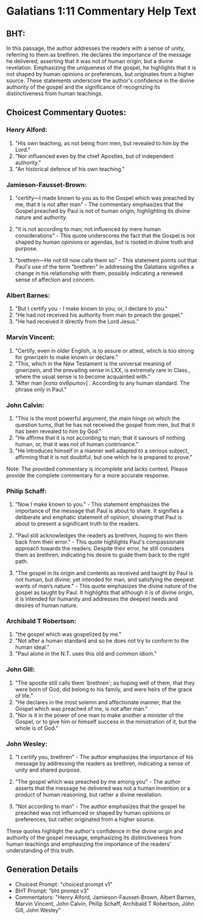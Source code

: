 # Galatians 1:11 Commentary Help Text

## BHT:
In this passage, the author addresses the readers with a sense of unity, referring to them as brethren. He declares the importance of the message he delivered, asserting that it was not of human origin, but a divine revelation. Emphasizing the uniqueness of the gospel, he highlights that it is not shaped by human opinions or preferences, but originates from a higher source. These statements underscore the author's confidence in the divine authority of the gospel and the significance of recognizing its distinctiveness from human teachings.

## Choicest Commentary Quotes:
### Henry Alford:
1. "His own teaching, as not being from men, but revealed to him by the Lord."
2. "Nor influenced even by the chief Apostles, but of independent authority."
3. "An historical defence of his own teaching."

### Jamieson-Fausset-Brown:
1. "certify—I made known to you as to the Gospel which was preached by me, that it is not after man" - The commentary emphasizes that the Gospel preached by Paul is not of human origin, highlighting its divine nature and authority.

2. "It is not according to man; not influenced by mere human considerations" - This quote underscores the fact that the Gospel is not shaped by human opinions or agendas, but is rooted in divine truth and purpose.

3. "brethren—He not till now calls them so" - This statement points out that Paul's use of the term "brethren" in addressing the Galatians signifies a change in his relationship with them, possibly indicating a renewed sense of affection and concern.

### Albert Barnes:
1. "But I certify you - I make known to you; or, I declare to you." 
2. "He had not received his authority from man to preach the gospel." 
3. "He had received it directly from the Lord Jesus."

### Marvin Vincent:
1. "Certify, even in older English, is to assure or attest, which is too strong for gnwrizein to make known or declare."
2. "This, which in the New Testament is the universal meaning of gnwrizein, and the prevailing sense in LXX, is extremely rare in Class., where the usual sense is to become acquainted with."
3. "After man [κατα ανθρωπον] . According to any human standard. The phrase only in Paul."

### John Calvin:
1. "This is the most powerful argument, the main hinge on which the question turns, that he has not received the gospel from men, but that it has been revealed to him by God."
2. "He affirms that it is not according to man; that it savours of nothing human, or, that it was not of human contrivance."
3. "He introduces himself in a manner well adapted to a serious subject, affirming that it is not doubtful, but one which he is prepared to prove."

Note: The provided commentary is incomplete and lacks context. Please provide the complete commentary for a more accurate response.

### Philip Schaff:
1. "Now I make known to you." - This statement emphasizes the importance of the message that Paul is about to share. It signifies a deliberate and emphatic statement of opinion, showing that Paul is about to present a significant truth to the readers.

2. "Paul still acknowledges the readers as brethren, hoping to win them back from their error." - This quote highlights Paul's compassionate approach towards the readers. Despite their error, he still considers them as brethren, indicating his desire to guide them back to the right path.

3. "The gospel in its origin and contents as received and taught by Paul is not human, but divine; yet intended for man, and satisfying the deepest wants of man’s nature." - This quote emphasizes the divine nature of the gospel as taught by Paul. It highlights that although it is of divine origin, it is intended for humanity and addresses the deepest needs and desires of human nature.

### Archibald T Robertson:
1. "the gospel which was gospelized by me."
2. "Not after a human standard and so he does not try to conform to the human ideal."
3. "Paul alone in the N.T. uses this old and common idiom."

### John Gill:
1. "The apostle still calls them 'brethren'; as hoping well of them, that they were born of God, did belong to his family, and were heirs of the grace of life."
2. "He declares in the most solemn and affectionate manner, that the Gospel which was preached of me, is not after man."
3. "Nor is it in the power of one man to make another a minister of the Gospel, or to give him or himself success in the ministration of it, but the whole is of God."

### John Wesley:
1. "I certify you, brethren" - The author emphasizes the importance of his message by addressing the readers as brethren, indicating a sense of unity and shared purpose.

2. "The gospel which was preached by me among you" - The author asserts that the message he delivered was not a human invention or a product of human reasoning, but rather a divine revelation.

3. "Not according to man" - The author emphasizes that the gospel he preached was not influenced or shaped by human opinions or preferences, but rather originated from a higher source.

These quotes highlight the author's confidence in the divine origin and authority of the gospel message, emphasizing its distinctiveness from human teachings and emphasizing the importance of the readers' understanding of this truth.


## Generation Details
- Choicest Prompt: "choicest prompt v1"
- BHT Prompt: "bht prompt v3"
- Commentators: "Henry Alford, Jamieson-Fausset-Brown, Albert Barnes, Marvin Vincent, John Calvin, Philip Schaff, Archibald T Robertson, John Gill, John Wesley"
